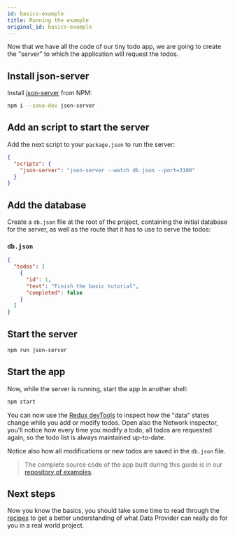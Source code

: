 ```yaml
---
id: basics-example
title: Running the example
original_id: basics-example
---
```


Now that we have all the code of our tiny todo app, we are going to create the "server" to which the application will request the todos.

## Install json-server

Install [json-server][json-server] from NPM:

```bash
npm i --save-dev json-server
```

## Add an script to start the server

Add the next script to your `package.json` to run the server:

```json
{
  "scripts": {
    "json-server": "json-server --watch db.json --port=3100"
  }
}
```

## Add the database

Create a `db.json` file at the root of the project, containing the initial database for the server, as well as the route that it has to use to serve the todos:

### `db.json`

```json
{
  "todos": [
    {
      "id": 1,
      "text": "Finish the basic tutorial",
      "completed": false
    }
  ]
}
```

## Start the server

```bash
npm run json-server
```

## Start the app

Now, while the server is running, start the app in another shell:

```bash
npm start
```

You can now use the [Redux devTools][redux-devtools] to inspect how the "data" states change while you add or modify todos. Open also the Network inspector, you'll notice how every time you modify a todo, all todos are requested again, so the todo list is always maintained up-to-date.

Notice also how all modifications or new todos are saved in the `db.json` file.

> The complete source code of the app built during this guide is in our [repository of examples][examples].

## Next steps

Now you know the basics, you should take some time to read through the [recipes](recipes-index.md) to get a better understanding of what Data Provider can really do for you in a real world project.

[json-server]: https://www.npmjs.com/package/json-server
[examples]: https://github.com/data-provider/examples
[redux-devtools]: https://github.com/reduxjs/redux-devtools
